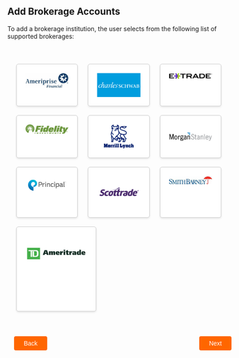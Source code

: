 ## Add Brokerage Accounts 

To add a brokerage institution, the user selects from the following list of supported brokerages: 

<div class="container-card">
    <div class="row-card">
        <div class="card-account">
            <img src="https://raw.githubusercontent.com/Fiserv/transfer-now/develop/assets/images/amer.png"/>
        </div>
        <div class="card-account">
            <img src="https://raw.githubusercontent.com/Fiserv/transfer-now/develop/assets/images/charles.png"/>
        </div>
        <div class="card-account">
            <img src="https://raw.githubusercontent.com/Fiserv/transfer-now/develop/assets/images/extrade.png"/>
        </div>
    </div>
    <div class="row-card">
        <div class="card-account">
            <img src="https://raw.githubusercontent.com/Fiserv/transfer-now/develop/assets/images/fied.png"/>
        </div>
        <div class="card-account">
            <img src="https://raw.githubusercontent.com/Fiserv/transfer-now/develop/assets/images/mer.png"/>
        </div>
        <div class="card-account">
            <img src="https://raw.githubusercontent.com/Fiserv/transfer-now/develop/assets/images/morgan.png"/>
        </div>
    </div>
    <div class="row-card">
        <div class="card-account">
            <img src="https://raw.githubusercontent.com/Fiserv/transfer-now/develop/assets/images/principle.png"/>
        </div>
        <div class="card-account">
            <img src="https://raw.githubusercontent.com/Fiserv/transfer-now/develop/assets/images/scot.png"/>
        </div>
        <div class="card-account">
            <img src="https://raw.githubusercontent.com/Fiserv/transfer-now/develop/assets/images/smith.png"/>
        </div>
    </div>
    <div class="single-column">
        <div class="card-account">
            <img src="https://raw.githubusercontent.com/Fiserv/transfer-now/develop/assets/images/TD.png"/>
        </div>
    </div>
</div>

<div class="add-brokerage-button-container">
    <br>
    <div class="add-brokerage-left-button">
      <a href="?path=docs/transfer-via-bank-accounts/delete_accounts.md">Back</a>
    </div>
    <div class="add-brokerage-right-button">
        <a href="?path=docs/transfer-via-bank-accounts/accounts-restrictions.md">Next</a>
    </div>
</div>
<style>
    .add-brokerage-button-container {
        position: relative;
        width: 100%;
        height: 30px;
        font-family: sans-serif;
        margin: 0px 15px;
    }
    .add-brokerage-left-button a,
    .add-brokerage-right-button a{
        position: absolute;
        display: inline;
        border: 0px;
        background: rgb(255, 102, 0);
        color: rgb(255, 255, 255);
        padding: 8px 22px;
        cursor: pointer;
        border-radius: 4px;                                
        text-align: center;
        text-decoration: none;
        transition: all 0.3s ease;
    }
    .add-brokerage-left-button a{ 
        left: 0;
    }
    .add-brokerage-right-button a{
        right: 12px;
    }
    .add-brokerage-left-button a:hover,
    .add-brokerage-right-button a:hover {
        color: #f60;
        background-color: white;
        border: 2px solid #f60;
    }
    .container-card {
        margin: 0 auto;
        padding: 20px;
    }
    .row-card {
        display: flex;
        justify-content: left;
        gap: 5%;
        margin:20px 0;
    }
    .card-account {
        flex: 1;
        padding: 20px;
        border: 1px solid #ccc;
        border-radius: 5px;
        background-color: #fff;
        box-shadow: 0 2px 4px rgba(0, 0, 0, 0.1);
        text-align: center;
        transition: transform 0.2s ease-in-out;
    }
    .card-account:hover {
        transform: scale(1.05);
    }
    .card-account img{
        max-width: 100%;
        height: auto;
        display: block;
        margin: 0 auto;
    }
    .single-column {
        display: flex;
        justify-content: left;
        gap: 5%;
        margin: 20px 0;
    }
    .single-column .card-account {
        flex:1;
        max-width: 30%;
        height: 150px;
        padding: 20px;
        border: 1px solid #ccc;
        border-radius: 5px;
        background-color: #fff;
        box-shadow: 0 2px 4px rgba(0, 0, 0, 0.1);
        text-align: center;
        transition: transform 0.2s ease-in-out;
    }
</style>